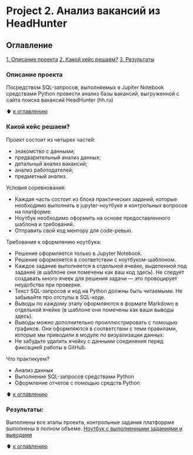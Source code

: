 # Project 2. Анализ вакансий из HeadHunter

## Оглавление
[1. Описание проекта](README.md#описание-проекта)
[2. Какой кейс решаем?](README.md#какой-кейс-решаем)
[3. Результаты](README.md#результаты)

### Описание проекта
Посредством SQL-запросов, выполняемых в Jupiter Notebook средствами Python
провести анализ базы вакансий, выгруженной с сайта поиска вакансий HeadHunter (hh.ru)

:arrow_up: [к оглавлению](README.md#оглавление)

### Какой кейс решаем?

Проект состоит из четырех частей:
- знакомство с данными;
- предварительный анализ данных;
- детальный анализ вакансий;
- анализ работодателей;
- предметный анализ.

Условия соревнования:
- Каждая часть состоит из блока практических заданий, которые необходимо выполнить в jupyter-ноутбуке и контрольных вопросов на платформе.
- Ноутбук необходимо оформить на основе предоставленного шаблона и требований.
- Отправить свой код ментору для code-ревью.

Требования к оформлению ноутбука:
- Решение оформляется только в Jupyter Notebook.
- Решение оформляется в соответствии с ноутбуком-шаблоном.
- Каждое задание выполняется в отдельной ячейке, выделенной под задание (в шаблоне они помечены как ваш код здесь). Не следует создавать много ячеек для решения задачи — это провоцирует неудобства при проверке.
- Текст SQL-запросов и код на Python должны быть читаемыми. Не забывайте про отступы в SQL-коде.
- Выводы по каждому этапу оформляются в формате Markdown в отдельной ячейке (в шаблоне они помечены как ваши выводы здесь).
- Выводы можно дополнительно проиллюстрировать с помощью графиков. Они оформляются в соответствии с теми правилами, которые мы приводили в модуле по визуализации данных.
- Не забудьте удалить ячейку с данными соединения перед фиксацией работы в GitHub.

Что практикуем?
- Анализ данных
- Выполнение SQL-запросов средствами Python
- Оформление отчетов с помощью средств Python

:arrow_up: [к оглавлению](README.md#оглавление)


### Результаты:
Выполнены все этапы проекта, контрольные задания платфоррме выполнены в полном объеме.
[Ноутбук с выполненными заданиями и выводами](https://github.com/E-Knyazeva/sf_data_science/blob/master/project_1/project_1new.ipynb)

:arrow_up: [к оглавлению](README.md#оглавление)